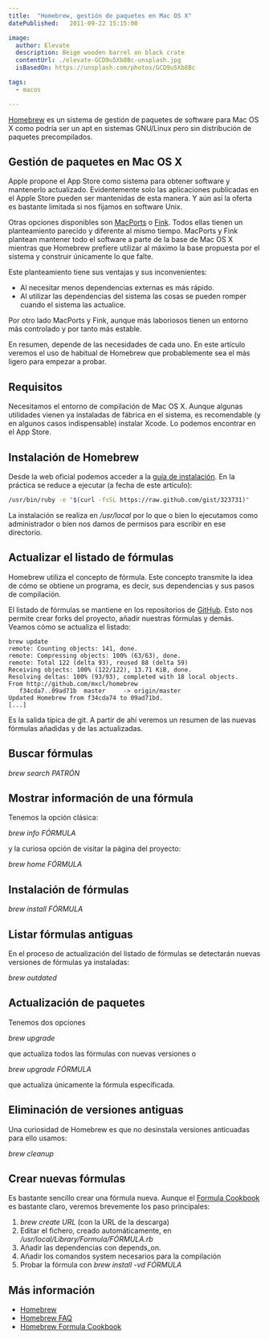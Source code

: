 ```yaml
---
title:  "Homebrew, gestión de paquetes en Mac OS X"
datePublished:   2011-09-22 15:15:00

image:
  author: Elevate
  description: Beige wooden barrel on black crate
  contentUrl: ./elevate-GCD9u5Xb8Bc-unsplash.jpg
  isBasedOn: https://unsplash.com/photos/GCD9u5Xb8Bc

tags:
  - macos

---
```


[Homebrew](http://mxcl.github.com/homebrew/) es un sistema de gestión de
paquetes de software para Mac OS X como podría ser un apt en sistemas
GNU/Linux pero sin distribución de paquetes precompilados.

Gestión de paquetes en Mac OS X
-------------------------------

Apple propone el App Store como sistema para obtener software y
mantenerlo actualizado. Evidentemente solo las aplicaciones publicadas
en el Apple Store pueden ser mantenidas de esta manera. Y aún así la
oferta es bastante limitada si nos fijamos en software Unix.

Otras opciones disponibles son [MacPorts](http://www.macports.org/) o
[Fink](http://www.finkproject.org/). Todos ellas tienen un planteamiento
parecido y diferente al mismo tiempo. MacPorts y Fink plantean mantener
todo el software a parte de la base de Mac OS X mientras que Homebrew
prefiere utilizar al máximo la base propuesta por el sistema y construir
únicamente lo que falte.

Este planteamiento tiene sus ventajas y sus inconvenientes:

-   Al necesitar menos dependencias externas es más rápido.
-   Al utilizar las dependencias del sistema las cosas se pueden romper
    cuando el sistema las actualice.

Por otro lado MacPorts y Fink, aunque más laboriosos tienen un entorno
más controlado y por tanto más estable.

En resumen, depende de las necesidades de cada uno. En este artículo
veremos el uso de habitual de Homebrew que probablemente sea el más
ligero para empezar a probar.

Requisitos
----------

Necesitamos el entorno de compilación de Mac OS X. Aunque algunas
utilidades vienen ya instaladas de fábrica en el sistema, es
recomendable (y en algunos casos indispensable) instalar Xcode. Lo
podemos encontrar en el App Store.

Instalación de Homebrew
-----------------------

Desde la web oficial podemos acceder a la [guía de
instalación](https://github.com/mxcl/homebrew/wiki/installation). En la
práctica se reduce a ejecutar (a fecha de este artículo):

~~~bash
/usr/bin/ruby -e "$(curl -fsSL https://raw.github.com/gist/323731)"
~~~

La instalación se realiza en */usr/local* por lo que o bien lo
ejecutamos como administrador o bien nos damos de permisos para escribir
en ese directorio.

Actualizar el listado de fórmulas
---------------------------------

Homebrew utiliza el concepto de fórmula. Este concepto transmite la idea
de cómo se obtiene un programa, es decir, sus dependencias y sus pasos
de compilación.

El listado de fórmulas se mantiene en los repositorios de
[GitHub](https://github.com/). Esto nos permite crear forks del
proyecto, añadir nuestras fórmulas y demás. Veamos cómo se actualiza el
listado:

~~~bash{outputLines: 2-10}
brew update
remote: Counting objects: 141, done.
remote: Compressing objects: 100% (63/63), done.
remote: Total 122 (delta 93), reused 88 (delta 59)
Receiving objects: 100% (122/122), 13.71 KiB, done.
Resolving deltas: 100% (93/93), completed with 18 local objects.
From http://github.com/mxcl/homebrew
   f34cda7..09ad71b  master     -> origin/master
Updated Homebrew from f34cda74 to 09ad71bd.
[...]
~~~

Es la salida típica de git. A partir de ahí veremos un resumen de las
nuevas fórmulas añadidas y de las actualizadas.

Buscar fórmulas
---------------

*brew search PATRÓN*

Mostrar información de una fórmula
----------------------------------

Tenemos la opción clásica:

*brew info FÓRMULA*

y la curiosa opción de visitar la página del proyecto:

*brew home FÓRMULA*

Instalación de fórmulas
-----------------------

*brew install FÓRMULA*

Listar fórmulas antiguas
------------------------

En el proceso de actualización del listado de fórmulas se detectarán
nuevas versiones de fórmulas ya instaladas:

*brew outdated*

Actualización de paquetes
-------------------------

Tenemos dos opciones

*brew upgrade*

que actualiza todos las fórmulas con nuevas versiones o

*brew upgrade FÓRMULA*

que actualiza únicamente la fórmula especificada.

Eliminación de versiones antiguas
---------------------------------

Una curiosidad de Homebrew es que no desinstala versiones anticuadas
para ello usamos:

*brew cleanup*

Crear nuevas fórmulas
---------------------

Es bastante sencillo crear una fórmula nueva. Aunque el [Formula
Cookbook](https://github.com/mxcl/homebrew/wiki/Formula-Cookbook) es
bastante claro, veremos brevemente los paso principales:

1.  *brew create URL* (con la URL de la descarga)
2.  Editar el fichero, creado automáticamente, en
    */usr/local/Library/Formula/FÓRMULA.rb*
3.  Añadir las dependencias con depends\_on.
4.  Añadir los comandos system necesarios para la compilación
5.  Probar la fórmula con *brew install -vd FÓRMULA*

Más información
---------------

-   [Homebrew](http://mxcl.github.com/homebrew/)
-   [Homebrew FAQ](https://github.com/mxcl/homebrew/wiki/FAQ)
-   [Homebrew Formula
    Cookbook](https://github.com/mxcl/homebrew/wiki/Formula-Cookbook)

